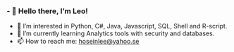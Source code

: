 ### - 👋 Hello there, I’m Leo!
- 🌱 I’m interested in Python, C#, Java, Javascript, SQL, Shell and R-script.
- 🤔 I’m currently learning Analytics tools with security and databases.
- 📫 How to reach me: hoseinlee@yahoo.se

<!--
- 👋 Hello there, I’m @CoolTaff12 
- 🌱 I’m interested in Python, C#, Java, Javascript, SQL, Shell and R-script.
- 🤔 I’m currently learning Analytics tools with security and databases.
- 📫 How to reach me: hoseinlee@yahoo.se
-->
 
